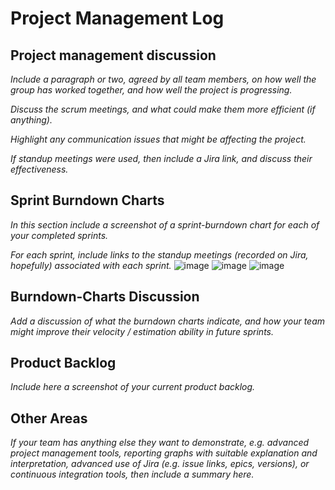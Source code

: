 # Project Management Log

## Project management discussion

*Include a paragraph or two, agreed by all team members, on how well the group has worked together, and how well the project is progressing.*

*Discuss the scrum meetings, and what could make them more efficient (if anything).*

*Highlight any communication issues that might be affecting the project.*

*If standup meetings were used, then include a Jira link, and discuss their effectiveness.*

## Sprint Burndown Charts

*In this section include a screenshot of a sprint-burndown chart for each of your completed sprints.*

*For each sprint, include links to the standup meetings (recorded on Jira, hopefully) associated with each sprint.*
![image](https://user-images.githubusercontent.com/56427412/181765259-b5d6426b-f6ef-40b6-94af-10803d052941.png)
![image](https://user-images.githubusercontent.com/56427412/181765357-82fbbb16-6377-41b1-b0ed-2681c0ee44a8.png)
![image](https://user-images.githubusercontent.com/56427412/181765435-af2940fd-fd4f-4cc2-8d37-47d4dd16a683.png)


## Burndown-Charts Discussion
*Add a discussion of what the burndown charts indicate, and how your team might improve their velocity / estimation ability in future sprints.*

## Product Backlog
*Include here a screenshot of your current product backlog.*

## Other Areas
*If your team has anything else they want to demonstrate, e.g. advanced project management tools, reporting graphs with suitable explanation and interpretation, advanced use of Jira (e.g. issue links, epics, versions), or continuous integration tools, then include a summary here.*
